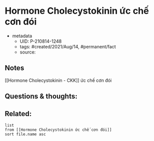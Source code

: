 ---
---

# Hormone Cholecystokinin ức chế cơn đói

- metadata
	- UID: P-210814-1248
	- tags: #created/2021/Aug/14, #permanent/fact 
	- source: 

## Notes
[[Hormone Cholecystokinin - CKK]] ức chế cơn đói

## Questions & thoughts:

## Related:
```dataview
list
from [[Hormone Cholecystokinin ức chế cơn đói]]
sort file.name asc
```
